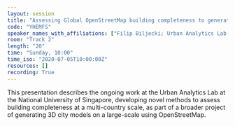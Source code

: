 ```yaml
---
layout: session
title: "Assessing Global OpenStreetMap building completeness to generate large-scale 3D city models"
code: "YHEMFS"
speaker_names_with_affiliations: ["Filip Biljecki; Urban Analytics Lab, National University of Singapore, Singapore;\r", "Ang Li Min; Urban Analytics Lab, National University of Singapore, Singapore;"]
room: "Track 2"
length: "20"
time: "Sunday, 10:00"
time_iso: "2020-07-05T10:00:00Z"
resources: []
recording: True
---
```

This presentation describes the ongoing work at the Urban Analytics Lab at the National University of Singapore, developing novel methods to assess building completeness at a multi-country scale, as part of a broader project of generating 3D city models on a large-scale using OpenStreetMap.
